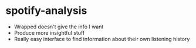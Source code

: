 # spotify-analysis

- Wrapped doesn't give the info I want
- Produce more insightful stuff
- Really easy interface to find information about their own listening history
